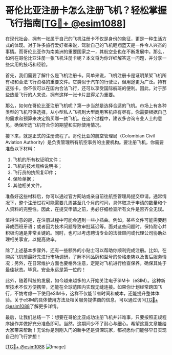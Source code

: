 # 哥伦比亚注册卡怎么注册飞机？轻松掌握飞行指南[[TG💪+ @esim1088](https://t.me/s/esim1088)]

在现代社会，拥有一张属于自己的飞机注册卡不仅是身份的象征，更是一种生活方式的体现。对于许多旅行爱好者来说，驾驶自己的飞机翱翔蓝天是一件令人兴奋的事情。而哥伦比亚作为南美洲的重要国家之一，其航空业也在不断发展中。那么，如何在哥伦比亚注册一张飞机注册卡呢？本文将为你详细解答这一问题，并分享一些实用的技巧和经验。

首先，我们需要了解什么是飞机注册卡。简单来说，飞机注册卡是证明某架飞机所有权和合法飞行资格的重要文件。它类似于汽车的行驶证，但用途更为广泛。持有这张卡，你不仅可以在国内合法飞行，还可以享受国际航班的便利。因此，对于那些热爱飞行的人来说，拥有这样一张卡片显得尤为重要。

那么，如何在哥伦比亚注册飞机呢？第一步当然是选择合适的飞机。市场上有各种类型的飞机可供选择，从小型私人飞机到大型商用客机应有尽有。你需要根据自己的需求和预算来决定购买哪一款飞机。在这个过程中，建议多咨询专业人士的意见，确保所选飞机符合你的期望和实际使用情况。

接下来，就是正式的注册流程了。哥伦比亚的航空管理局（Colombian Civil Aviation Authority）是负责管理所有航空事务的主要机构。要注册飞机，你需要准备以下材料：

1. 飞机的所有权证明文件；
2. 飞机的技术规格说明书；
3. 飞行员的执照复印件；
4. 保险单据；
5. 其他相关文件。

准备好这些材料后，你可以通过官方网站或亲自前往航空管理局提交申请。通常情况下，整个注册过程可能需要几周甚至几个月的时间，具体取决于申请的数量和个人资料的完整性。因此，在提交申请之前，务必仔细检查所有文件是否齐全无误。

值得注意的是，在注册过程中可能会遇到一些小插曲。例如，某些文件可能需要翻译成西班牙语；或者因为技术问题导致审批延迟等。面对这些问题时，保持耐心并积极沟通是非常关键的。同时，也可以考虑聘请专业的法律顾问或代理公司协助处理相关事宜，以提高效率。

除了上述基本步骤外，还有一些额外的小贴士可以帮助你顺利完成注册。比如，在购买飞机前最好先进行市场调研，了解不同品牌和型号的价格走势以及售后服务情况；另外，在日常维护方面也要格外注意，定期对飞机进行检查保养，确保其处于最佳状态。毕竟，安全永远是第一位的！

此外，随着科技的发展，如今越来越多的人开始关注电子SIM卡（eSIM）。这种新型技术不仅方便携带，还能在全球范围内实现无缝连接。如果你计划经常跨国飞行，不妨考虑一下使用eSIM卡，这样不仅能节省时间和成本，还能提升整体体验。关于eSIM的具体使用方法及相关服务提供商的信息，可以通过访问[TG💪+ @esim1088](https://t.me/s/esim1088)了解更多详情。

最后，让我们总结一下：想要在哥伦比亚成功注册飞机并非难事，只要按照正规程序操作并做好充分准备即可。当然，这期间少不了耐心与细心。希望这篇文章能给大家带来帮助！无论你是刚刚入门的新手还是资深玩家，都祝愿你们能够早日实现自己的飞行梦想！

[[TG💪+ @esim1088](https://t.me/s/esim1088) ![Image](https://i.postimg.cc/4NQfJmqS/Snipaste-2025-05-13-00-14-12.png)]